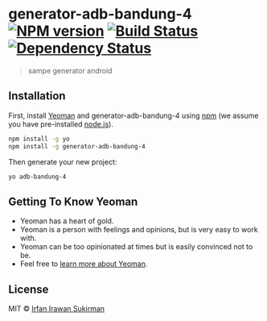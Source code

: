 # generator-adb-bandung-4 [![NPM version][npm-image]][npm-url] [![Build Status][travis-image]][travis-url] [![Dependency Status][daviddm-image]][daviddm-url]
> sampe generator android

## Installation

First, install [Yeoman](http://yeoman.io) and generator-adb-bandung-4 using [npm](https://www.npmjs.com/) (we assume you have pre-installed [node.js](https://nodejs.org/)).

```bash
npm install -g yo
npm install -g generator-adb-bandung-4
```

Then generate your new project:

```bash
yo adb-bandung-4
```

## Getting To Know Yeoman

 * Yeoman has a heart of gold.
 * Yeoman is a person with feelings and opinions, but is very easy to work with.
 * Yeoman can be too opinionated at times but is easily convinced not to be.
 * Feel free to [learn more about Yeoman](http://yeoman.io/).

## License

MIT © [Irfan Irawan Sukirman](github.com/irfanirawansukirman/)


[npm-image]: https://badge.fury.io/js/generator-adb-bandung-4.svg
[npm-url]: https://npmjs.org/package/generator-adb-bandung-4
[travis-image]: https://travis-ci.org/irfanirawansukirman/generator-adb-bandung-4.svg?branch=master
[travis-url]: https://travis-ci.org/irfanirawansukirman/generator-adb-bandung-4
[daviddm-image]: https://david-dm.org/irfanirawansukirman/generator-adb-bandung-4.svg?theme=shields.io
[daviddm-url]: https://david-dm.org/irfanirawansukirman/generator-adb-bandung-4
